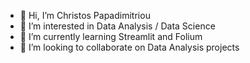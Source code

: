 - 👋 Hi, I’m Christos Papadimitriou
- 👀 I’m interested in Data Analysis / Data Science
- 🌱 I’m currently learning Streamlit and Folium
- 💞️ I’m looking to collaborate on Data Analysis projects

<!---
Chris-pap/Chris-pap is a ✨ special ✨ repository because its `README.md` (this file) appears on your GitHub profile.
You can click the Preview link to take a look at your changes.
--->
